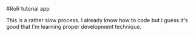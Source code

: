#RoR tutorial app

This is a rather slow process.  I already know how to code but I guess
it's good that I'm learning proper development technique.